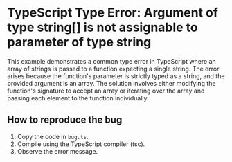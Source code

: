 # TypeScript Type Error: Argument of type string[] is not assignable to parameter of type string

This example demonstrates a common type error in TypeScript where an array of strings is passed to a function expecting a single string.  The error arises because the function's parameter is strictly typed as a string, and the provided argument is an array.  The solution involves either modifying the function's signature to accept an array or iterating over the array and passing each element to the function individually.

## How to reproduce the bug

1.  Copy the code in `bug.ts`.
2.  Compile using the TypeScript compiler (tsc).
3.  Observe the error message.